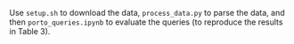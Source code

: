Use `setup.sh` to download the data, `process_data.py` to parse the data, and then `porto_queries.ipynb` to evaluate the queries (to reproduce the results in Table 3).
